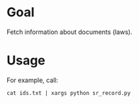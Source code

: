 Goal
====

Fetch information about documents (laws).

Usage
=====

For example, call:
```
cat ids.txt | xargs python sr_record.py
```
